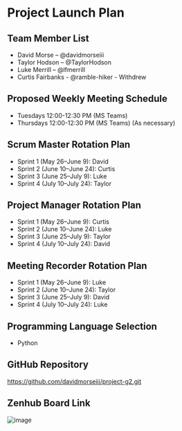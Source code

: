 # Project Launch Plan

## Team Member List
- David Morse – @davidmorseiii
- Taylor Hodson – @TaylorHodson
- Luke Merrill – @lfmerrill
- Curtis Fairbanks - @ramble-hiker - Withdrew

## Proposed Weekly Meeting Schedule
- Tuesdays 12:00-12:30 PM (MS Teams)
- Thursdays 12:00-12:30 PM (MS Teams) (As necessary)

## Scrum Master Rotation Plan
- Sprint 1 (May 26–June 9): David
- Sprint 2 (June 10–June 24): Curtis
- Sprint 3 (June 25–July 9): Luke
- Sprint 4 (July 10–July 24): Taylor

## Project Manager Rotation Plan
- Sprint 1 (May 26–June 9): Curtis
- Sprint 2 (June 10–June 24): Luke
- Sprint 3 (June 25–July 9): Taylor
- Sprint 4 (July 10–July 24): David
  
## Meeting Recorder Rotation Plan
- Sprint 1 (May 26–June 9): Luke
- Sprint 2 (June 10–June 24): Taylor
- Sprint 3 (June 25–July 9): David
- Sprint 4 (July 10–July 24): Luke
  
## Programming Language Selection
- Python

## GitHub Repository
https://github.com/davidmorseiii/project-g2.git

## Zenhub Board Link
![image](https://github.com/user-attachments/assets/5e1e3923-7bd5-4bdc-9267-ca523519a1af)
